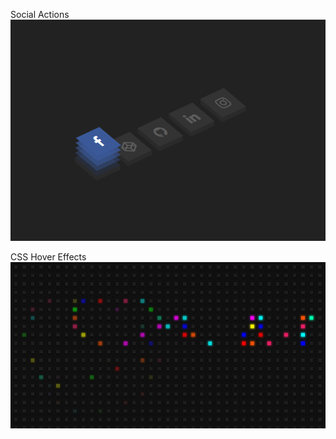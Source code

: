 Social Actions
![alt text](https://github.com/HudsonMCynner/CSSProjects/blob/master/Social%20Actions/social_actions.png?raw=true)

CSS Hover Effects 
![alt text](https://github.com/HudsonMCynner/CSSProjects/blob/master/CSS%20Hover%20Effects/hover_effects.png?raw=true)

